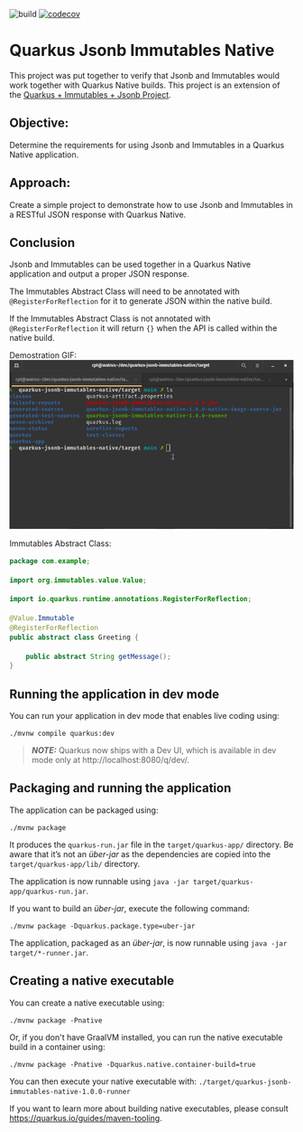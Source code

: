 ![build](https://github.com/josh-mchugh/quarkus-jsonb-immutables-native/actions/workflows/main.yml/badge.svg)
[![codecov](https://codecov.io/gh/josh-mchugh/quarkus-jsonb-immutables-native/branch/main/graph/badge.svg?token=1I7KB7KBMZ)](https://codecov.io/gh/josh-mchugh/quarkus-jsonb-immutables-native)

# Quarkus Jsonb Immutables Native

This project was put together to verify that Jsonb and Immutables would work together with Quarkus Native builds. This project is an extension of the [Quarkus + Immutables + Jsonb Project](https://github.com/josh-mchugh/quarkus-immutables-jsonb).

## Objective: 

Determine the requirements for using Jsonb and Immutables in a Quarkus Native application. 

## Approach: 

Create a simple project to demonstrate how to use Jsonb and Immutables in a RESTful JSON response with Quarkus Native. 

## Conclusion

Jsonb and Immutables can be used together in a Quarkus Native application and output a proper JSON response.

The Immutables Abstract Class will need to be annotated with `@RegisterForReflection` for it to generate JSON within the native build.

If the Immutables Abstract Class is not annotated with `@RegisterForReflection` it will return `{}` when the API is called within the native build.

Demostration GIF:
![GIF demostrating running native application and retrieving json response](./images/quarkus-jsonb-immutables-native.gif)

Immutables Abstract Class:
```java
package com.example;

import org.immutables.value.Value;

import io.quarkus.runtime.annotations.RegisterForReflection;

@Value.Immutable
@RegisterForReflection
public abstract class Greeting {
    
    public abstract String getMessage();
}
```

## Running the application in dev mode

You can run your application in dev mode that enables live coding using:
```shell script
./mvnw compile quarkus:dev
```

> **_NOTE:_**  Quarkus now ships with a Dev UI, which is available in dev mode only at http://localhost:8080/q/dev/.

## Packaging and running the application

The application can be packaged using:
```shell script
./mvnw package
```
It produces the `quarkus-run.jar` file in the `target/quarkus-app/` directory.
Be aware that it’s not an _über-jar_ as the dependencies are copied into the `target/quarkus-app/lib/` directory.

The application is now runnable using `java -jar target/quarkus-app/quarkus-run.jar`.

If you want to build an _über-jar_, execute the following command:
```shell script
./mvnw package -Dquarkus.package.type=uber-jar
```

The application, packaged as an _über-jar_, is now runnable using `java -jar target/*-runner.jar`.

## Creating a native executable

You can create a native executable using: 
```shell script
./mvnw package -Pnative
```

Or, if you don't have GraalVM installed, you can run the native executable build in a container using: 
```shell script
./mvnw package -Pnative -Dquarkus.native.container-build=true
```

You can then execute your native executable with: `./target/quarkus-jsonb-immutables-native-1.0.0-runner`

If you want to learn more about building native executables, please consult https://quarkus.io/guides/maven-tooling.
